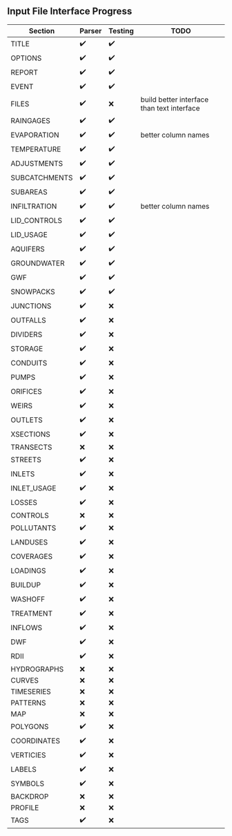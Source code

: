 ## Input File Interface Progress

| Section       | Parser             | Testing            | TODO                                       |
|---------------|--------------------|--------------------|--------------------------------------------|
| TITLE         | :heavy_check_mark: | :heavy_check_mark: |                                            |
| OPTIONS       | :heavy_check_mark: | :heavy_check_mark: |                                            |
| REPORT        | :heavy_check_mark: | :heavy_check_mark: |                                            |
| EVENT         | :heavy_check_mark: | :heavy_check_mark: |                                            |
| FILES         | :heavy_check_mark: | :x:                | build better interface than text interface |
| RAINGAGES     | :heavy_check_mark: | :heavy_check_mark: |                                            |
| EVAPORATION   | :heavy_check_mark: | :heavy_check_mark: | better column names                        |
| TEMPERATURE   | :heavy_check_mark: | :heavy_check_mark: |                                            |
| ADJUSTMENTS   | :heavy_check_mark: | :heavy_check_mark: |                                            |
| SUBCATCHMENTS | :heavy_check_mark: | :heavy_check_mark: |                                            |
| SUBAREAS      | :heavy_check_mark: | :heavy_check_mark: |                                            |
| INFILTRATION  | :heavy_check_mark: | :heavy_check_mark: | better column names                        |
| LID_CONTROLS  | :heavy_check_mark: | :heavy_check_mark: |                                            |
| LID_USAGE     | :heavy_check_mark: | :heavy_check_mark: |                                            |
| AQUIFERS      | :heavy_check_mark: | :heavy_check_mark: |                                            |
| GROUNDWATER   | :heavy_check_mark: | :heavy_check_mark: |                                            |
| GWF           | :heavy_check_mark: | :heavy_check_mark: |                                            |
| SNOWPACKS     | :heavy_check_mark: | :heavy_check_mark: |                                            |
| JUNCTIONS     | :heavy_check_mark: | :x:                |                                            |
| OUTFALLS      | :heavy_check_mark: | :x:                |                                            |
| DIVIDERS      | :heavy_check_mark: | :x:                |                                            |
| STORAGE       | :heavy_check_mark: | :x:                |                                            |
| CONDUITS      | :heavy_check_mark: | :x:                |                                            |
| PUMPS         | :heavy_check_mark: | :x:                |                                            |
| ORIFICES      | :heavy_check_mark: | :x:                |                                            |
| WEIRS         | :heavy_check_mark: | :x:                |                                            |
| OUTLETS       | :heavy_check_mark: | :x:                |                                            |
| XSECTIONS     | :heavy_check_mark: | :x:                |                                            |
| TRANSECTS     | :x:                | :x:                |                                            |
| STREETS       | :heavy_check_mark: | :x:                |                                            |
| INLETS        | :heavy_check_mark: | :x:                |                                            |
| INLET_USAGE   | :heavy_check_mark: | :x:                |                                            |
| LOSSES        | :heavy_check_mark: | :x:                |                                            |
| CONTROLS      | :x:                | :x:                |                                            |
| POLLUTANTS    | :heavy_check_mark: | :x:                |                                            |
| LANDUSES      | :heavy_check_mark: | :x:                |                                            |
| COVERAGES     | :heavy_check_mark: | :x:                |                                            |
| LOADINGS      | :heavy_check_mark: | :x:                |                                            |
| BUILDUP       | :heavy_check_mark: | :x:                |                                            |
| WASHOFF       | :heavy_check_mark: | :x:                |                                            |
| TREATMENT     | :heavy_check_mark: | :x:                |                                            |
| INFLOWS       | :heavy_check_mark: | :x:                |                                            |
| DWF           | :heavy_check_mark: | :x:                |                                            |
| RDII          | :heavy_check_mark: | :x:                |                                            |
| HYDROGRAPHS   | :x:                | :x:                |                                            |
| CURVES        | :x:                | :x:                |                                            |
| TIMESERIES    | :x:                | :x:                |                                            |
| PATTERNS      | :x:                | :x:                |                                            |
| MAP           | :x:                | :x:                |                                            |
| POLYGONS      | :heavy_check_mark: | :x:                |                                            |
| COORDINATES   | :heavy_check_mark: | :x:                |                                            |
| VERTICIES     | :heavy_check_mark: | :x:                |                                            |
| LABELS        | :heavy_check_mark: | :x:                |                                            |
| SYMBOLS       | :heavy_check_mark: | :x:                |                                            |
| BACKDROP      | :x:                | :x:                |                                            |
| PROFILE       | :x:                | :x:                |                                            |
| TAGS          | :heavy_check_mark: | :x:                |                                            |
